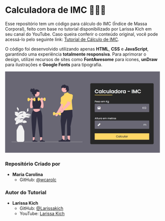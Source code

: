 # Calculadora de IMC 🏋🏻‍♀️

Esse repositório tem um código para cálculo do IMC (Índice de Massa Corporal), feito com base no tutorial disponibilizado por Larissa Kich em seu canal do YouTube. Caso queira conferir o conteúdo original, você pode acessá-lo pelo seguinte link: [Tutorial de Cálculo de IMC](https://www.youtube.com/watch?v=UBYqkpsafyI).

O código foi desenvolvido utilizando apenas **HTML**, **CSS** e **JavaScript**, garantindo uma experiência **totalmente responsiva**. Para aprimorar o design, utilizei recursos de sites como **FontAwesome** para ícones, **unDraw** para ilustrações e **Google Fonts** para tipografia.

<img src="assets/images/print-calculadoraIMC.jpg" alt="Captura de Tela - Calculadora IMC">

### Repositório Criado por

- **Maria Carolina**
  - GitHub: [@wcarolc](https://github.com/wcarolc)

### Autor do Tutorial

- **Larissa Kich**
  - GitHub: [@Larissakich](https://github.com/Larissakich)
  - YouTube: [Larissa Kich](https://www.youtube.com/@Larissakich)
